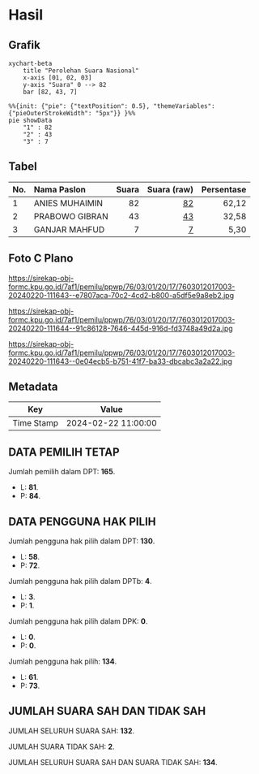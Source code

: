 # Hasil

## Grafik

```mermaid
xychart-beta
    title "Perolehan Suara Nasional"
    x-axis [01, 02, 03]
    y-axis "Suara" 0 --> 82
    bar [82, 43, 7]
```

```mermaid
%%{init: {"pie": {"textPosition": 0.5}, "themeVariables": {"pieOuterStrokeWidth": "5px"}} }%%
pie showData
    "1" : 82
    "2" : 43
    "3" : 7
```

## Tabel

| No. | Nama Paslon    | Suara | Suara (raw) | Persentase |
|:--- |:-------------- | -----:| -----------:| ----------:|
| 1   | ANIES MUHAIMIN | 82    | [82][p-1]   | 62,12      |
| 2   | PRABOWO GIBRAN | 43    | [43][p-2]   | 32,58      |
| 3   | GANJAR MAHFUD  | 7     | [7][p-3]    | 5,30       |


[p-1]: https://github.com/gigit-pemilu/pemilu-2024/blob/main/pilpres/hitung-suara/sub/76-sulawesi-barat/sub/03-mamasa/sub/01-mambi/sub/2017-tapalina/sub/003-tps/sub/paslon-1.txt
[p-2]: https://github.com/gigit-pemilu/pemilu-2024/blob/main/pilpres/hitung-suara/sub/76-sulawesi-barat/sub/03-mamasa/sub/01-mambi/sub/2017-tapalina/sub/003-tps/sub/paslon-2.txt
[p-3]: https://github.com/gigit-pemilu/pemilu-2024/blob/main/pilpres/hitung-suara/sub/76-sulawesi-barat/sub/03-mamasa/sub/01-mambi/sub/2017-tapalina/sub/003-tps/sub/paslon-3.txt

## Foto C Plano

https://sirekap-obj-formc.kpu.go.id/7af1/pemilu/ppwp/76/03/01/20/17/7603012017003-20240220-111643--e7807aca-70c2-4cd2-b800-a5df5e9a8eb2.jpg

https://sirekap-obj-formc.kpu.go.id/7af1/pemilu/ppwp/76/03/01/20/17/7603012017003-20240220-111644--91c86128-7646-445d-916d-fd3748a49d2a.jpg

https://sirekap-obj-formc.kpu.go.id/7af1/pemilu/ppwp/76/03/01/20/17/7603012017003-20240220-111643--0e04ecb5-b751-41f7-ba33-dbcabc3a2a22.jpg


## Metadata

| Key        | Value               |
| ---------- | ------------------- |
| Time Stamp | 2024-02-22 11:00:00 |


## DATA PEMILIH TETAP

Jumlah pemilih dalam DPT: **165**.
 * L: **81**.
 * P: **84**.

## DATA PENGGUNA HAK PILIH

Jumlah pengguna hak pilih dalam DPT: **130**.
 * L: **58**.
 * P: **72**.

Jumlah pengguna hak pilih dalam DPTb: **4**.
 * L: **3**.
 * P: **1**.

Jumlah pengguna hak pilih dalam DPK: **0**.
 * L: **0**.
 * P: **0**.

Jumlah pengguna hak pilih: **134**.
 * L: **61**.
 * P: **73**.

## JUMLAH SUARA SAH DAN TIDAK SAH

JUMLAH SELURUH SUARA SAH: **132**.

JUMLAH SUARA TIDAK SAH: **2**.

JUMLAH SELURUH SUARA SAH DAN SUARA TIDAK SAH: **134**.


